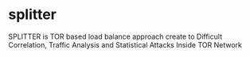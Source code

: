 # splitter
SPLITTER is TOR based load balance approach create to Difficult Correlation, Traffic Analysis and Statistical Attacks Inside TOR Network
